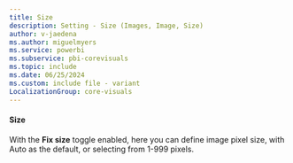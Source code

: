 ```yaml
---
title: Size
description: Setting - Size (Images, Image, Size)
author: v-jaedena
ms.author: miguelmyers
ms.service: powerbi
ms.subservice: pbi-corevisuals
ms.topic: include
ms.date: 06/25/2024
ms.custom: include file - variant
LocalizationGroup: core-visuals
---
```

#### Size

With the **Fix size** toggle enabled, here you can define image pixel size, with Auto as the default, or selecting from 1-999 pixels.
